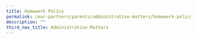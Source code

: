 ```yaml
---
title: Homework Policy
permalink: /our-partners/parents/administrative-matters/homework-policy/
description: ""
third_nav_title: Administrative Matters
---
```

